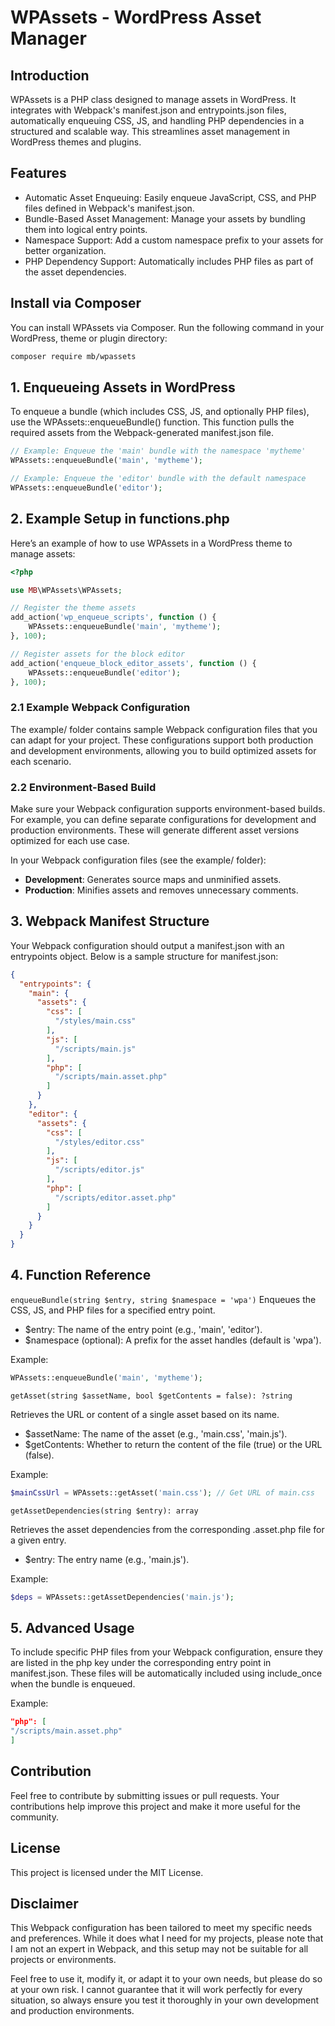 # WPAssets - WordPress Asset Manager

## Introduction

WPAssets is a PHP class designed to manage assets in WordPress. It integrates with Webpack's manifest.json and
entrypoints.json files, automatically enqueuing CSS, JS, and handling PHP dependencies in a structured and scalable way.
This streamlines asset management in WordPress themes and plugins.

## Features

- Automatic Asset Enqueuing: Easily enqueue JavaScript, CSS, and PHP files defined in Webpack's manifest.json.
- Bundle-Based Asset Management: Manage your assets by bundling them into logical entry points.
- Namespace Support: Add a custom namespace prefix to your assets for better organization.
- PHP Dependency Support: Automatically includes PHP files as part of the asset dependencies.

## Install via Composer

You can install WPAssets via Composer. Run the following command in your WordPress, theme or plugin directory:

```bash
composer require mb/wpassets
```

## 1. Enqueueing Assets in WordPress

To enqueue a bundle (which includes CSS, JS, and optionally PHP files), use the WPAssets::enqueueBundle() function.
This function pulls the required assets from the Webpack-generated manifest.json file.

```php
// Example: Enqueue the 'main' bundle with the namespace 'mytheme'
WPAssets::enqueueBundle('main', 'mytheme');

// Example: Enqueue the 'editor' bundle with the default namespace
WPAssets::enqueueBundle('editor');
```

## 2. Example Setup in functions.php

Here’s an example of how to use WPAssets in a WordPress theme to manage assets:

```php
<?php

use MB\WPAssets\WPAssets;

// Register the theme assets
add_action('wp_enqueue_scripts', function () {
    WPAssets::enqueueBundle('main', 'mytheme');
}, 100);

// Register assets for the block editor
add_action('enqueue_block_editor_assets', function () {
    WPAssets::enqueueBundle('editor');
}, 100);
```

### 2.1 Example Webpack Configuration

The example/ folder contains sample Webpack configuration files that you can adapt for your project. These
configurations support both production and development environments, allowing you to build optimized assets for each
scenario.

### 2.2 Environment-Based Build

Make sure your Webpack configuration supports environment-based builds. For example, you can define separate
configurations for development and production environments. These will generate different asset versions optimized for
each use case.

In your Webpack configuration files (see the example/ folder):

- **Development**: Generates source maps and unminified assets.
- **Production**: Minifies assets and removes unnecessary comments.

## 3. Webpack Manifest Structure

Your Webpack configuration should output a manifest.json with an entrypoints object. Below is a sample structure for
manifest.json:

```json
{
  "entrypoints": {
    "main": {
      "assets": {
        "css": [
          "/styles/main.css"
        ],
        "js": [
          "/scripts/main.js"
        ],
        "php": [
          "/scripts/main.asset.php"
        ]
      }
    },
    "editor": {
      "assets": {
        "css": [
          "/styles/editor.css"
        ],
        "js": [
          "/scripts/editor.js"
        ],
        "php": [
          "/scripts/editor.asset.php"
        ]
      }
    }
  }
}
```

## 4. Function Reference

`enqueueBundle(string $entry, string $namespace = 'wpa')`
Enqueues the CSS, JS, and PHP files for a specified entry point.

- $entry: The name of the entry point (e.g., 'main', 'editor').
- $namespace (optional): A prefix for the asset handles (default is 'wpa').

Example:

```php
WPAssets::enqueueBundle('main', 'mytheme');
```

`getAsset(string $assetName, bool $getContents = false): ?string`

Retrieves the URL or content of a single asset based on its name.

- $assetName: The name of the asset (e.g., 'main.css', 'main.js').
- $getContents: Whether to return the content of the file (true) or the URL (false).

Example:

```php
$mainCssUrl = WPAssets::getAsset('main.css'); // Get URL of main.css
```

`getAssetDependencies(string $entry): array`

Retrieves the asset dependencies from the corresponding .asset.php file for a given entry.

- $entry: The entry name (e.g., 'main.js').

Example:

```php
$deps = WPAssets::getAssetDependencies('main.js');
```

## 5. Advanced Usage

To include specific PHP files from your Webpack configuration, ensure they are listed in the php key under the
corresponding entry point in manifest.json. These files will be automatically included using include_once when the
bundle is enqueued.

Example:

```json
"php": [
"/scripts/main.asset.php"
]
```

## Contribution

Feel free to contribute by submitting issues or pull requests. Your contributions help improve this project and make it
more useful for the community.

## License

This project is licensed under the MIT License.

## Disclaimer

This Webpack configuration has been tailored to meet my specific needs and preferences. While it does what I need for my
projects, please note that I am not an expert in Webpack, and this setup may not be suitable for all projects or
environments.

Feel free to use it, modify it, or adapt it to your own needs, but please do so at your own risk. I cannot guarantee
that it will work perfectly for every situation, so always ensure you test it thoroughly in your own development and
production environments.